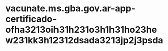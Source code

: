 # vacunate.ms.gba.gov.ar-app-certificado-ofha3213oih31h231o3h1h31ho23hew231kk3h12312dsada3213jp2j3psda